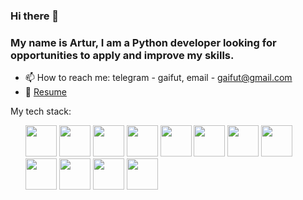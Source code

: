 ### Hi there 👋 

### My name is Artur, I am a Python developer looking for opportunities to apply and improve my skills.

- 📫 How to reach me: telegram - gaifut, email - gaifut@gmail.com
- :pencil: [Resume](https://hh.ru/applicant/resumes/view?resume=d73ea4dfff0d0a472e0039ed1f476f52567650)

<!--
**gaifut/gaifut** is a ✨ _special_ ✨ repository because its `README.md` (this file) appears on your GitHub profile.

Here are some ideas to get you started:

- 🔭 I’m currently working on ...
- 🌱 I’m currently learning ...
- 👯 I’m looking to collaborate on ...
- 🤔 I’m looking for help with ...
- 💬 Ask me about ...

-->

My tech stack:
<ul>
  <img src="https://cdn.jsdelivr.net/gh/devicons/devicon@latest/icons/python/python-original-wordmark.svg" width="50" height="50" />
  <img src="https://cdn.jsdelivr.net/gh/devicons/devicon@latest/icons/django/django-plain.svg" width="50" height="50"/>
  <img src="https://cdn.jsdelivr.net/gh/devicons/devicon@latest/icons/djangorest/djangorest-original.svg" width="50" height="50"/>
  <img src="https://cdn.jsdelivr.net/gh/devicons/devicon@latest/icons/mysql/mysql-original.svg"  width="50" height="50"/>
  <img src="https://cdn.jsdelivr.net/gh/devicons/devicon@latest/icons/postgresql/postgresql-original-wordmark.svg" width="50" height="50"/>
  <img src="https://cdn.jsdelivr.net/gh/devicons/devicon@latest/icons/sqlite/sqlite-original-wordmark.svg" width="50" height="50"/>
  <img src="https://cdn.jsdelivr.net/gh/devicons/devicon@latest/icons/docker/docker-original-wordmark.svg" width="50" height="50"/>
  <img src="https://cdn.jsdelivr.net/gh/devicons/devicon@latest/icons/nginx/nginx-original.svg" width="50" height="50"/>
  <img src="https://cdn.jsdelivr.net/gh/devicons/devicon@latest/icons/linux/linux-original.svg" width="50" height="50"/>   
  <img src="https://cdn.jsdelivr.net/gh/devicons/devicon@latest/icons/git/git-original.svg" width="50" height="50"/>
  <img src="https://cdn.jsdelivr.net/gh/devicons/devicon@latest/icons/github/github-original-wordmark.svg" width="50" height="50"/>
  <img src="https://cdn.jsdelivr.net/gh/devicons/devicon@latest/icons/githubactions/githubactions-original.svg" width="50" height="50"/>
          
</ul>
